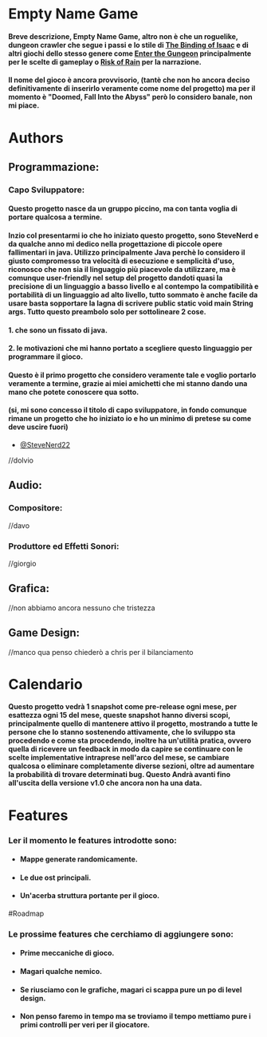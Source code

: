 
# Empty Name Game

#### Breve descrizione, Empty Name Game, altro non è che un roguelike, dungeon crawler che segue i passi e lo stile di [The Binding of Isaac](https://store.steampowered.com/app/113200/The_Binding_of_Isaac/https://store.steampowered.com/app/113200/The_Binding_of_Isaac/) e di altri giochi dello stesso genere come [Enter the Gungeon](https://store.steampowered.com/app/311690/Enter_the_Gungeon/) principalmente per le scelte di gameplay o [Risk of Rain](https://store.steampowered.com/app/248820/Risk_of_Rain_2013/) per la narrazione.
#### Il nome del gioco è ancora provvisorio, (tantè che non ho ancora deciso definitivamente di inserirlo veramente come nome del progetto) ma per il momento è **"Doomed, Fall Into the Abyss"** però lo considero banale, non mi piace.



# Authors

## Programmazione:
### Capo Sviluppatore:
#### Questo progetto nasce da un gruppo piccino, ma con tanta voglia di portare qualcosa a termine.
#### Inzio col presentarmi io che ho iniziato questo progetto, sono **SteveNerd** e da qualche anno mi dedico nella progettazione di piccole opere fallimentari in java. Utilizzo principalmente Java perchè lo considero il giusto compromesso tra velocità di esecuzione e semplicità d'uso, riconosco che non sia il linguaggio più piacevole da utilizzare, ma è comunque user-friendly nel setup del progetto dandoti quasi la precisione di un linguaggio a basso livello e al contempo la compatibilità e portabilità di un linguaggio ad alto livello, tutto sommato è anche facile da usare basta sopportare la lagna di scrivere public static void main String args. Tutto questo preambolo solo per sottolineare 2 cose.
#### 1. che sono un fissato di java.
#### 2. le motivazioni che mi hanno portato a         scegliere questo linguaggio per programmare il gioco.
#### Questo è il primo progetto che considero veramente tale e voglio portarlo veramente a termine, grazie ai miei amichetti che mi stanno dando una mano che potete conoscere qua sotto.
#### (si, mi sono concesso il titolo di capo sviluppatore, in fondo comunque rimane un progetto che ho iniziato io e ho un minimo di pretese su come deve uscire fuori)

- [@SteveNerd22](https://www.github.com/SteveNerd22)

//dolvio

## Audio:

### Compositore:

//davo

### Produttore ed Effetti Sonori:
//giorgio

## Grafica:
//non abbiamo ancora nessuno che tristezza

## Game Design:
//manco qua penso chiederò a chris per il bilanciamento

# Calendario
#### Questo progetto vedrà 1 snapshot come pre-release ogni mese, per esattezza **ogni 15 del mese**, queste snapshot hanno diversi scopi, principalmente quello di mantenere attivo il progetto, mostrando a tutte le persone che lo stanno sostenendo attivamente, che lo sviluppo sta procedendo e come sta procedendo, inoltre ha un'utilità pratica, ovvero quella di ricevere un feedback in modo da capire se continuare con le scelte implementative intraprese nell'arco del mese, se cambiare qualcosa o eliminare completamente diverse sezioni, oltre ad aumentare la probabilità di trovare determinati bug. Questo Andrà avanti fino all'uscita della versione v1.0 che ancora non ha una data.

# Features
### Ler il momento le features introdotte sono:
+ #### Mappe generate randomicamente.
+ #### Le due ost principali.
+ #### Un'acerba struttura portante per il gioco.

#Roadmap
### Le prossime features che cerchiamo di aggiungere sono:
+ #### Prime meccaniche di gioco.
+ #### Magari qualche nemico.
+ #### Se riusciamo con le grafiche, magari ci scappa pure un po di level design.
+ #### Non penso faremo in tempo ma se troviamo il tempo mettiamo pure i primi controlli per veri per il giocatore.
